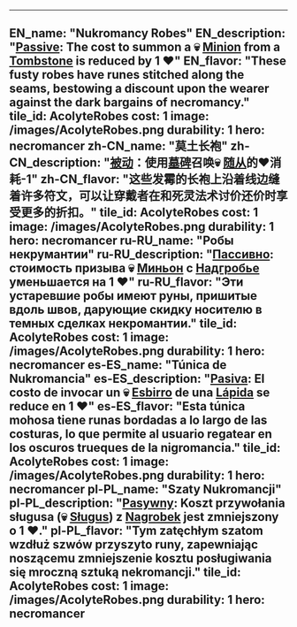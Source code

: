 ---

EN_name: "Nukromancy Robes"
EN_description: "<u>Passive</u>: The cost to summon a 💀 <u>Minion</u> from a <a href = '../en/items#Tombstone'>Tombstone</a> is reduced by 1 ❤️"
EN_flavor: "These fusty robes have runes stitched along the seams, bestowing a discount upon the wearer against the dark bargains of necromancy."
tile_id: AcolyteRobes
cost: 1
image: /images/AcolyteRobes.png
durability: 1
hero: necromancer
zh-CN_name: "莫土长袍"
zh-CN_description: "<u>被动</u>：使用<a href = '../zh_cn/items#Tombstone'>墓碑</a>召唤💀 <u>随从</u>的❤️消耗-1"
zh-CN_flavor: "这些发霉的长袍上沿着线边缝着许多符文，可以让穿戴者在和死灵法术讨价还价时享受更多的折扣。"
tile_id: AcolyteRobes
cost: 1
image: /images/AcolyteRobes.png
durability: 1
hero: necromancer
ru-RU_name: "Робы некрумантии"
ru-RU_description: "<u>Пассивно</u>: стоимость призыва 💀 <u>Миньон</u> с <a href = '../ru_ru/items#Tombstone'>Надгробье</a> уменьшается на 1 ❤️"
ru-RU_flavor: "Эти устаревшие робы имеют руны, пришитые вдоль швов, дарующие скидку носителю в темных сделках некромантии."
tile_id: AcolyteRobes
cost: 1
image: /images/AcolyteRobes.png
durability: 1
hero: necromancer
es-ES_name: "Túnica de Nukromancia"
es-ES_description: "<u>Pasiva</u>: El costo de invocar un 💀 <u>Esbirro</u> de una <a href = '../es_es/items#Tombstone'>Lápida</a> se reduce en 1 ❤️"
es-ES_flavor: "Esta túnica mohosa tiene runas bordadas a lo largo de las costuras, lo que permite al usuario regatear en los oscuros trueques de la nigromancia."
tile_id: AcolyteRobes
cost: 1
image: /images/AcolyteRobes.png
durability: 1
hero: necromancer
pl-PL_name: "Szaty Nukromancji"
pl-PL_description: "<u>Pasywny</u>: Koszt przywołania sługusa (💀 <u>Sługus</u>) z <a href = '../pl_pl/items#Tombstone'>Nagrobek</a> jest zmniejszony o 1 ❤️."
pl-PL_flavor: "Tym zatęchłym szatom wzdłuż szwów przyszyto runy, zapewniając noszącemu zmniejszenie kosztu posługiwania się mroczną sztuką nekromancji."
tile_id: AcolyteRobes
cost: 1
image: /images/AcolyteRobes.png
durability: 1
hero: necromancer
---